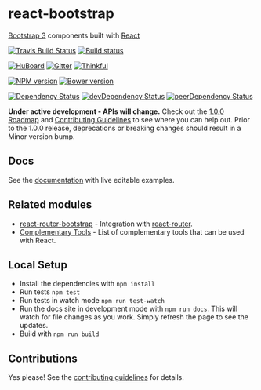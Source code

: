 # react-bootstrap

[Bootstrap 3][bootstrap] components built with [React][react]

[![Travis Build Status][build-badge]][build]
[![Build status][appveyor-badge]][appveyor]

[![HuBoard][huboard-badge]][huboard]
[![Gitter][gitter-badge]][gitter]
[![Thinkful][thinkful-badge]][thinkful]

[![NPM version][npm-badge]][npm]
[![Bower version][bower-badge]][bower]

[![Dependency Status][deps-badge]][deps]
[![devDependency Status][dev-deps-badge]][dev-deps]
[![peerDependency Status][peer-deps-badge]][peer-deps]

__Under active development - APIs will change.__ Check out the [1.0.0 Roadmap](https://github.com/react-bootstrap/react-bootstrap/wiki#100-roadmap) and [Contributing Guidelines][contributing] to see where you can help out. Prior to the 1.0.0 release, deprecations or breaking changes should result in a Minor version bump.

## Docs

See the [documentation][documentation] with live editable examples.

## Related modules

- [react-router-bootstrap][react-router-bootstrap] - Integration with [react-router][react-router].
- [Complementary Tools][complementary-tools] - List of complementary tools that
  can be used with React.

## Local Setup

- Install the dependencies with `npm install`
- Run tests `npm test`
- Run tests in watch mode `npm run test-watch`
- Run the docs site in development mode with `npm run docs`. This will watch
  for file changes as you work. Simply refresh the page to see the updates.
- Build with `npm run build`

## Contributions

Yes please! See the [contributing guidelines][contributing] for details.

[bootstrap]: http://getbootstrap.com
[react]: http://facebook.github.io/react/

[documentation]: http://react-bootstrap.github.io
[contributing]: https://github.com/react-bootstrap/react-bootstrap/blob/master/CONTRIBUTING.md

[build-badge]: https://travis-ci.org/react-bootstrap/react-bootstrap.svg?branch=master
[build]: https://travis-ci.org/react-bootstrap/react-bootstrap

[npm-badge]: https://badge.fury.io/js/react-bootstrap.svg
[npm]: http://badge.fury.io/js/react-bootstrap

[bower-badge]: https://badge.fury.io/bo/react-bootstrap.svg
[bower]: http://badge.fury.io/bo/react-bootstrap 

[gitter-badge]: https://badges.gitter.im/Join%20Chat.svg
[gitter]: https://gitter.im/react-bootstrap/react-bootstrap?utm_source=badge&utm_medium=badge&utm_campaign=pr-badge&utm_content=badge

[deps-badge]: https://david-dm.org/react-bootstrap/react-bootstrap.svg
[deps]: https://david-dm.org/react-bootstrap/react-bootstrap

[dev-deps-badge]: https://david-dm.org/react-bootstrap/react-bootstrap/dev-status.svg
[dev-deps]: https://david-dm.org/react-bootstrap/react-bootstrap#info=devDependencies

[peer-deps-badge]: https://david-dm.org/react-bootstrap/react-bootstrap/peer-status.svg
[peer-deps]: https://david-dm.org/react-bootstrap/react-bootstrap#info=peerDependencies 

[react-router-bootstrap]: https://github.com/react-bootstrap/react-router-bootstrap
[react-router]: https://github.com/rackt/react-router

[complementary-tools]: https://github.com/facebook/react/wiki/Complementary-Tools

[huboard-badge]: https://img.shields.io/badge/Hu-Board-7965cc.svg
[huboard]: https://huboard.com/react-bootstrap/react-bootstrap

[thinkful-badge]: https://tf-assets-staging.s3.amazonaws.com/badges/thinkful_repo_badge.svg
[thinkful]: http://start.thinkful.com/react/?utm_source=github&utm_medium=badge&utm_campaign=react-bootstrap

[appveyor-badge]: https://ci.appveyor.com/api/projects/status/ylitpyo6n5yq1s6i/branch/master?svg=true
[appveyor]: https://ci.appveyor.com/project/react-bootstrap/react-bootstrap/branch/master
